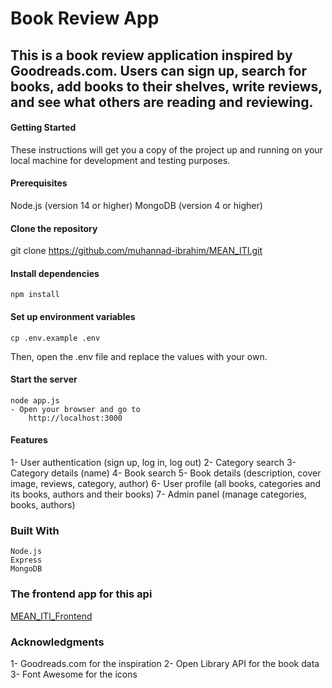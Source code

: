 # Book Review App
## This is a book review application inspired by Goodreads.com. Users can sign up, search for books, add books to their shelves, write reviews, and see what others are reading and reviewing.

#### Getting Started
These instructions will get you a copy of the project up and running on your local machine for development and testing purposes.

#### Prerequisites
  Node.js (version 14 or higher)
  MongoDB (version 4 or higher)


#### Clone the repository
  git clone https://github.com/muhannad-ibrahim/MEAN_ITI.git

#### Install dependencies
    npm install
  
#### Set up environment variables
    cp .env.example .env
Then, open the .env file and replace the values with your own.


#### Start the server
    node app.js
    - Open your browser and go to
        http://localhost:3000


#### Features
1- User authentication (sign up, log in, log out)
2- Category search
3- Category details (name)
4- Book search
5- Book details (description, cover image, reviews, category, author)
6- User profile (all books, categories and its books, authors and their books)
7- Admin panel (manage categories, books, authors)

### Built With
    Node.js
    Express
    MongoDB
    
### The frontend app for this api
[MEAN_ITI_Frontend](https://github.com/omaramgad1/MEAN-Stack-iTi-FrontEnd)
 
 
### Acknowledgments
1- Goodreads.com for the inspiration
2- Open Library API for the book data
3- Font Awesome for the icons
